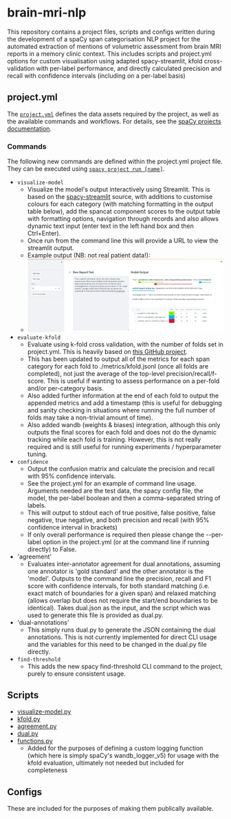 # brain-mri-nlp
This repository contains a project files, scripts and configs written during the development of a spaCy span categorisation NLP project for the automated extraction of mentions of volumetric assessment from brain MRI reports in a memory clinic context.
This includes scripts and project.yml options for custom visualisation using adapted spacy-streamlit, kfold cross-validation with per-label performance, and directly calculated precision and recall with confidence intervals (including on a per-label basis)

## project.yml

The [`project.yml`](project.yml) defines the data assets required by the project, as well as the available commands and workflows. For details, see the [spaCy projects documentation](https://spacy.io/usage/projects).

### Commands

The following new commands are defined within the project.yml project file. They can be executed using [`spacy project run [name]`](https://spacy.io/api/cli#project-run).

- `visualize-model`
  - Visualize the model's output interactively using Streamlit. This is based on the [spacy-streamlit](https://github.com/explosion/spacy-streamlit) source, with additions to customise colours for each category (with matching formatting in the output table below), add the spancat component scores to the output table with formatting options, navigation through records and also allows dynamic text input (enter text in the left hand box and then Ctrl+Enter).
  - Once run from the command line this will provide a URL to view the streamlit output.
  - Example output (NB: not real patient data!):
  - ![streamlit screenshot](streamlit_output.PNG)
- `evaluate-kfold`
  - Evaluate using k-fold cross validation, with the number of folds set in project.yml. This is heavily based on [this GitHub project](https://github.com/ljvmiranda921/ud-tagalog-spacy).
  - This has been updated to output all of the metrics for each span category for each fold to ./metrics/kfold.jsonl (once all folds are completed), not just the average of the top-level precision/recall/f-score. This is useful if wanting to assess performance on a per-fold and/or per-category basis.
  - Also added further information at the end of each fold to output the appended metrics and add a timestamp (this is useful for debugging and sanity checking in situations where running the full number of folds may take a non-trivial amount of time).
  - Also added wandb (weights & biases) integration, although this only outputs the final scores for each fold and does not do the dynamic tracking while each fold is training. However, this is not really required and is still useful for running experiments / hyperparameter tuning.
- `confidence`
  - Output the confusion matrix and calculate the precision and recall with 95% confidence intervals.
  - See the project.yml for an example of command line usage. Arguments needed are the test data, the spacy config file, the model, the per-label boolean and then a comma-separated string of labels.
  - This will output to stdout each of true positive, false positive, false negative, true negative, and both precision and recall (with 95% confidence interval in brackets) 
  - If only overall performance is required then please change the --per-label option in the project.yml (or at the command line if running directly) to False.
- 'agreement'
  - Evaluates inter-annotator agreement for dual annotations, assuming one annotator is 'gold standard' and the other annotator is the 'model'. Outputs to the command line the precision, recall and F1 score with confidence intervals, for both standard matching (i.e. exact match of boundaries for a given span) and relaxed matching (allows overlap but does not require the start/end boundaries to be identical). Takes dual.json as the input, and the script which was used to generate this file is provided as dual.py.
- 'dual-annotations'
  - This simply runs dual.py to generate the JSON containing the dual annotations. This is not currently implemented for direct CLI usage and the variables for this need to be changed in the dual.py file directly.
- `find-threshold`
  - This adds the new spacy find-threshold CLI command to the project, purely to ensure consistent usage.
  
## Scripts

- [visualize-model.py](/scripts/visualize-model.py)
- [kfold.py](/scripts/kfold.py)
- [agreement.py](/scripts/agreement.py)
- [dual.py](/scripts/dual.py)
- [functions.py](/scripts/functions.py)
  - Added for the purposes of defining a custom logging function (which here is simply spaCy's wandb_logger_v5) for usage with the kfold evaluation, ultimately not needed but included for completeness

## Configs
These are included for the purposes of making them publically available.
